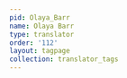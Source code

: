 ```yaml
---
pid: Olaya_Barr
name: Olaya Barr
type: translator
order: '112'
layout: tagpage
collection: translator_tags
---
```

